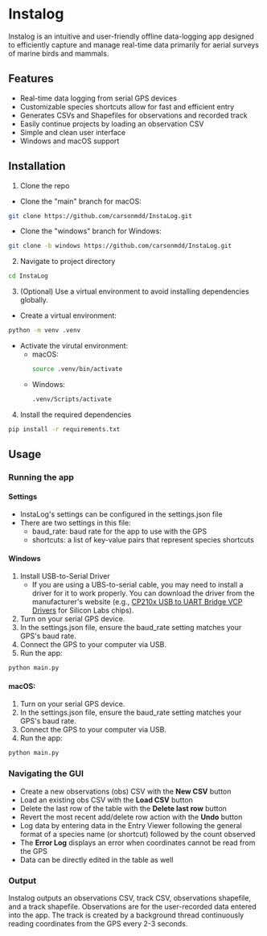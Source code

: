 # Instalog
Instalog is an intuitive and user-friendly offline data-logging app designed to efficiently capture and manage real-time data primarily for aerial surveys of marine birds and mammals.

## Features
- Real-time data logging from serial GPS devices
- Customizable species shortcuts allow for fast and efficient entry
- Generates CSVs and Shapefiles for observations and recorded track
- Easily continue projects by loading an observation CSV
- Simple and clean user interface
- Windows and macOS support

## Installation
1. Clone the repo
- Clone the "main" branch for macOS:
```bash
git clone https://github.com/carsonmdd/InstaLog.git
```
- Clone the "windows" branch for Windows:
```bash
git clone -b windows https://github.com/carsonmdd/InstaLog.git
```
2. Navigate to project directory
```bash
cd InstaLog
```
3. (Optional) Use a virtual environment to avoid installing dependencies globally.
- Create a virtual environment:
```bash
python -m venv .venv
```
- Activate the virutal environment:
    - macOS:
        ```bash
        source .venv/bin/activate
        ```
    - Windows:
        ```bash
        .venv/Scripts/activate
        ```
4. Install the required dependencies
```bash
pip install -r requirements.txt
```

## Usage
### Running the app
#### Settings
- InstaLog's settings can be configured in the settings.json file
- There are two settings in this file:
    - baud_rate: baud rate for the app to use with the GPS
    - shortcuts: a list of key-value pairs that represent species shortcuts

#### Windows
1. Install USB-to-Serial Driver
    - If you are using a UBS-to-serial cable, you may need to install a driver for it to work properly. You can download the driver from the manufacturer's website (e.g., [CP210x USB to UART Bridge VCP Drivers](https://www.silabs.com/developers/usb-to-uart-bridge-vcp-drivers?tab=downloads) for Silicon Labs chips).
2. Turn on your serial GPS device.
3. In the settings.json file, ensure the baud_rate setting matches your GPS's baud rate.
4. Connect the GPS to your computer via USB.
5. Run the app:
```bash
python main.py
```

#### macOS:
1. Turn on your serial GPS device.
2. In the settings.json file, ensure the baud_rate setting matches your GPS's baud rate.
3. Connect the GPS to your computer via USB.
4. Run the app:
```bash
python main.py
```

### Navigating the GUI
- Create a new observations (obs) CSV with the **New CSV** button
- Load an existing obs CSV with the **Load CSV** button
- Delete the last row of the table with the **Delete last row** button
- Revert the most recent add/delete row action with the **Undo** button
- Log data by entering data in the Entry Viewer following the general format of a species name (or shortcut) followed by the count observed
- The **Error Log** displays an error when coordinates cannot be read from the GPS
- Data can be directly edited in the table as well

### Output
Instalog outputs an observations CSV, track CSV, observations shapefile, and a track shapefile. Observations are for the user-recorded data entered into the app. The track is created by a background thread continuously reading coordinates from the GPS every 2-3 seconds.